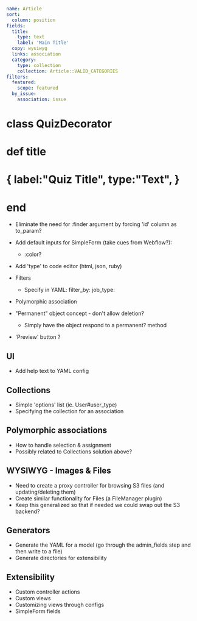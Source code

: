 

```yaml
name: Article
sort:
  column: position
fields:
  title:
    type: text
    label: 'Main Title'
  copy: wysiwyg
  links: association
  category:
    type: collection
    collection: Article::VALID_CATEGORIES
filters:
  featured:
    scope: featured
  by_issue:
    association: issue
```  


# class QuizDecorator
#   def title
#     { label:"Quiz Title", type:"Text", }
#   end


* Eliminate the need for :finder argument by forcing 'id' column as to_param?
* Add default inputs for SimpleForm (take cues from Webflow?):
  * :color?
* Add 'type' to code editor (html, json, ruby)

* Filters
  * Specify in YAML:
    filter_by:
      job_type:
* Polymorphic association

* "Permanent" object concept - don't allow deletion?
  * Simply have the object respond to a permanent? method

* 'Preview' button ?

## UI
* Add help text to YAML config

## Collections
* Simple 'options' list (ie. User#user_type)
* Specifying the collection for an association

## Polymorphic associations
* How to handle selection & assignment
* Possibly related to Collections solution above?

## WYSIWYG - Images & Files
* Need to create a proxy controller for browsing S3 files (and updating/deleting them)
* Create similar functionality for Files (a FileManager plugin)
* Keep this generalized so that if needed we could swap out the S3 backend?

## Generators
* Generate the YAML for a model (go through the admin_fields step and then write to a file)
* Generate directories for extensibility

## Extensibility
* Custom controller actions
* Custom views
* Customizing views through configs
* SimpleForm fields
